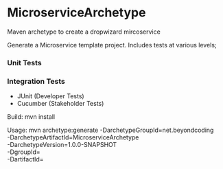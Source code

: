# MicroserviceArchetype
Maven archetype to create a dropwizard mircoservice

Generate a Microservice template project. Includes tests at various levels;

### Unit Tests

### Integration Tests
 - JUnit (Developer Tests)
 - Cucumber (Stakeholder Tests)

Build:
mvn install

Usage:
mvn archetype:generate -DarchetypeGroupId=net.beyondcoding \
-DarchetypeArtifactId=MicroserviceArchetype \
-DarchetypeVersion=1.0.0-SNAPSHOT \
-DgroupId=<groupId> \
-DartifactId=<projectName>
